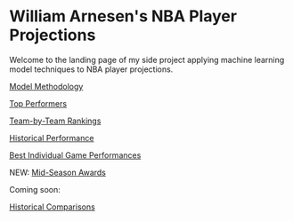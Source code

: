 # William Arnesen's NBA Player Projections

Welcome to the landing page of my side project applying machine learning model techniques to NBA player projections.

<a href="https://williamjackarnesen.github.io/nba-player-projections/methodology" title="Methodology">Model Methodology</a> 

<a href="https://williamjackarnesen.github.io/nba-player-projections/rankings" title="Rankings">Top Performers</a>

<a href="https://williamjackarnesen.github.io/nba-player-projections/team_results" title="Team Rankings">Team-by-Team Rankings</a>

<a href="https://williamjackarnesen.github.io/nba-player-projections/history" title="History">Historical Performance</a>

<a href="https://williamjackarnesen.github.io/nba-player-projections/bestgames" title="Best Games">Best Individual Game Performances</a>

NEW: <a href="https://williamjackarnesen.github.io/nba-player-projections/midseasonawards" title="Mid-Season Awards">Mid-Season Awards</a>



Coming soon:

<a href="https://williamjackarnesen.github.io/nba-player-projections/Comparisons" title="comparisons">Historical Comparisons</a> 

